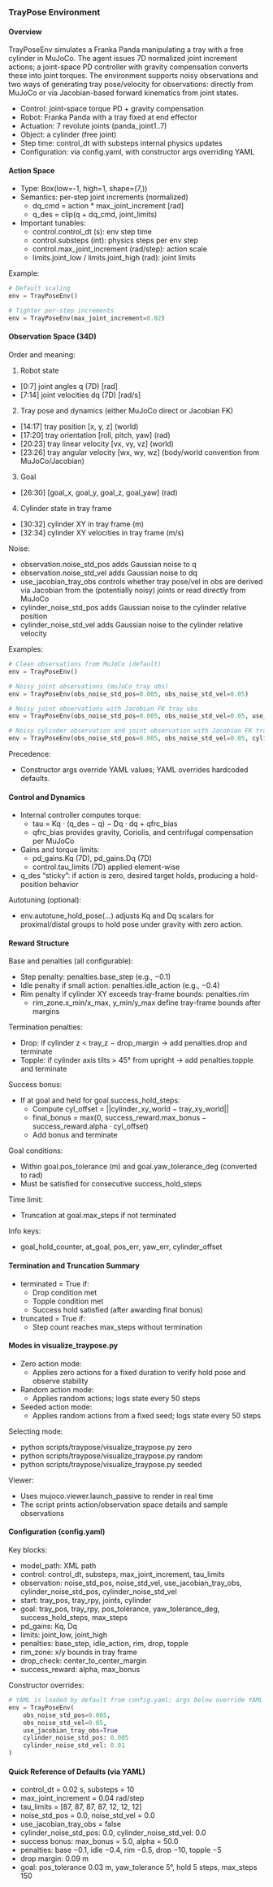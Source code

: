 ### TrayPose Environment

#### Overview
TrayPoseEnv simulates a Franka Panda manipulating a tray with a free cylinder in MuJoCo. The agent issues 7D normalized joint increment actions; a joint-space PD controller with gravity compensation converts these into joint torques. The environment supports noisy observations and two ways of generating tray pose/velocity for observations: directly from MuJoCo or via Jacobian-based forward kinematics from joint states.

- Control: joint-space torque PD + gravity compensation
- Robot: Franka Panda with a tray fixed at end effector
- Actuation: 7 revolute joints (panda_joint1..7)
- Object: a cylinder (free joint)
- Step time: control_dt with substeps internal physics updates
- Configuration: via config.yaml, with constructor args overriding YAML

#### Action Space
- Type: Box(low=-1, high=1, shape=(7,))
- Semantics: per-step joint increments (normalized)
  - dq_cmd = action * max_joint_increment [rad]
  - q_des = clip(q + dq_cmd, joint_limits)
- Important tunables:
  - control.control_dt (s): env step time
  - control.substeps (int): physics steps per env step
  - control.max_joint_increment (rad/step): action scale
  - limits.joint_low / limits.joint_high (rad): joint limits

Example:
```python
# Default scaling
env = TrayPoseEnv()

# Tighter per-step increments
env = TrayPoseEnv(max_joint_increment=0.02)
```

#### Observation Space (34D)
Order and meaning:
1) Robot state
- [0:7] joint angles q (7D) [rad]
- [7:14] joint velocities dq (7D) [rad/s]

2) Tray pose and dynamics (either MuJoCo direct or Jacobian FK)
- [14:17] tray position [x, y, z] (world)
- [17:20] tray orientation [roll, pitch, yaw] (rad)
- [20:23] tray linear velocity [vx, vy, vz] (world)
- [23:26] tray angular velocity [wx, wy, wz] (body/world convention from MuJoCo/Jacobian)

3) Goal
- [26:30] [goal_x, goal_y, goal_z, goal_yaw] (rad)

4) Cylinder state in tray frame
- [30:32] cylinder XY in tray frame (m)
- [32:34] cylinder XY velocities in tray frame (m/s)

Noise:
- observation.noise_std_pos adds Gaussian noise to q
- observation.noise_std_vel adds Gaussian noise to dq
- use_jacobian_tray_obs controls whether tray pose/vel in obs are derived via Jacobian from the (potentially noisy) joints or read directly from MuJoCo
- cylinder_noise_std_pos adds Gaussian noise to the cylinder relative position
- cylinder_noise_std_vel adds Gaussian noise to the cylinder relative velocity 

Examples:
```python
# Clean observations from MuJoCo (default)
env = TrayPoseEnv()

# Noisy joint observations (muJoCo tray obs)
env = TrayPoseEnv(obs_noise_std_pos=0.005, obs_noise_std_vel=0.05)

# Noisy joint observations with Jacobian FK tray obs
env = TrayPoseEnv(obs_noise_std_pos=0.005, obs_noise_std_vel=0.05, use_jacobian_tray_obs=True)

# Noisy cylinder observation and joint observation with Jacobian FK tray obs
env = TrayPoseEnv(obs_noise_std_pos=0.005, obs_noise_std_vel=0.05, cylinder_noise_std_pos=0.005, cylinder_noise_std_vel=0.01, use_jacobian_tray_obs=True)
```

Precedence:
- Constructor args override YAML values; YAML overrides hardcoded defaults.

#### Control and Dynamics
- Internal controller computes torque:
  - tau = Kq · (q_des − q) − Dq · dq + qfrc_bias
  - qfrc_bias provides gravity, Coriolis, and centrifugal compensation per MuJoCo
- Gains and torque limits:
  - pd_gains.Kq (7D), pd_gains.Dq (7D)
  - control.tau_limits (7D) applied element-wise
- q_des “sticky”: if action is zero, desired target holds, producing a hold-position behavior

Autotuning (optional):
- env.autotune_hold_pose(...) adjusts Kq and Dq scalars for proximal/distal groups to hold pose under gravity with zero action.

#### Reward Structure
Base and penalties (all configurable):
- Step penalty: penalties.base_step (e.g., −0.1)
- Idle penalty if small action: penalties.idle_action (e.g., −0.4)
- Rim penalty if cylinder XY exceeds tray-frame bounds: penalties.rim
  - rim_zone.x_min/x_max, y_min/y_max define tray-frame bounds after margins

Termination penalties:
- Drop: if cylinder z < tray_z − drop_margin → add penalties.drop and terminate
- Topple: if cylinder axis tilts > 45° from upright → add penalties.topple and terminate

Success bonus:
- If at goal and held for goal.success_hold_steps:
  - Compute cyl_offset = ||cylinder_xy_world − tray_xy_world||
  - final_bonus = max(0, success_reward.max_bonus − success_reward.alpha · cyl_offset)
  - Add bonus and terminate

Goal conditions:
- Within goal.pos_tolerance (m) and goal.yaw_tolerance_deg (converted to rad)
- Must be satisfied for consecutive success_hold_steps

Time limit:
- Truncation at goal.max_steps if not terminated

Info keys:
- goal_hold_counter, at_goal, pos_err, yaw_err, cylinder_offset

#### Termination and Truncation Summary
- terminated = True if:
  - Drop condition met
  - Topple condition met
  - Success hold satisfied (after awarding final bonus)
- truncated = True if:
  - Step count reaches max_steps without termination

#### Modes in visualize_traypose.py
- Zero action mode:
  - Applies zero actions for a fixed duration to verify hold pose and observe stability
- Random action mode:
  - Applies random actions; logs state every 50 steps
- Seeded action mode:
  - Applies random actions from a fixed seed; logs state every 50 steps 

Selecting mode:
- python scripts/traypose/visualize_traypose.py zero
- python scripts/traypose/visualize_traypose.py random
- python scripts/traypose/visualize_traypose.py seeded

Viewer:
- Uses mujoco.viewer.launch_passive to render in real time
- The script prints action/observation space details and sample observations

#### Configuration (config.yaml)
Key blocks:
- model_path: XML path
- control: control_dt, substeps, max_joint_increment, tau_limits
- observation: noise_std_pos, noise_std_vel, use_jacobian_tray_obs, cylinder_noise_std_pos, cylinder_noise_std_vel
- start: tray_pos, tray_rpy, joints, cylinder
- goal: tray_pos, tray_rpy, pos_tolerance, yaw_tolerance_deg, success_hold_steps, max_steps
- pd_gains: Kq, Dq
- limits: joint_low, joint_high
- penalties: base_step, idle_action, rim, drop, topple
- rim_zone: x/y bounds in tray frame
- drop_check: center_to_center_margin
- success_reward: alpha, max_bonus

Constructor overrides:
```python
# YAML is loaded by default from config.yaml; args below override YAML values
env = TrayPoseEnv(
    obs_noise_std_pos=0.005,
    obs_noise_std_vel=0.05,
    use_jacobian_tray_obs=True
    cylinder_noise_std_pos: 0.005
    cylinder_noise_std_vel: 0.01
)
```

#### Quick Reference of Defaults (via YAML)
- control_dt = 0.02 s, substeps = 10
- max_joint_increment = 0.04 rad/step
- tau_limits = [87, 87, 87, 87, 12, 12, 12]
- noise_std_pos = 0.0, noise_std_vel = 0.0
- use_jacobian_tray_obs = false
- cylinder_noise_std_pos: 0.0, cylinder_noise_std_vel: 0.0
- success bonus: max_bonus = 5.0, alpha = 50.0
- penalties: base −0.1, idle −0.4, rim −0.5, drop −10, topple −5
- drop margin: 0.09 m
- goal: pos_tolerance 0.03 m, yaw_tolerance 5°, hold 5 steps, max_steps 150

